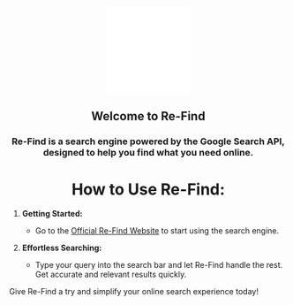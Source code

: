 <p align="center">
  <img width="156" align="center" src="https://github.com/purploided/Re-Find/blob/main/Re-Find-2025.png">
</p>

<h2 align="center">Welcome to Re-Find</h2>

<h3 align="center">Re-Find is a search engine powered by the Google Search API, designed to help you find what you need online.</h3>

<h1 align="center">How to Use Re-Find:</h1>

1. **Getting Started:**
   - Go to the [Official Re-Find Website](https://re-find.purploid.xyz) to start using the search engine.

2. **Effortless Searching:**
   - Type your query into the search bar and let Re-Find handle the rest. Get accurate and relevant results quickly.

Give Re-Find a try and simplify your online search experience today!
